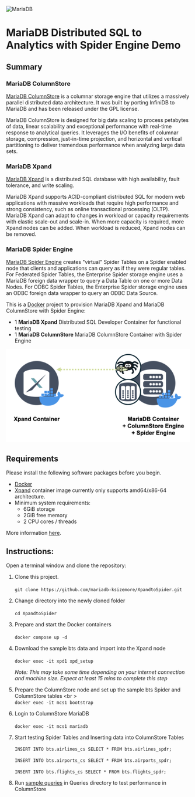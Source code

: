 ![MariaDB](https://mariadb.com/wp-content/uploads/2019/11/mariadb-logo_blue-transparent.png)

# MariaDB Distributed SQL to Analytics with Spider Engine Demo 

## Summary

### MariaDB ColumnStore 
[MariaDB ColumnStore](https://mariadb.com/products/columnstore/) is a columnar storage engine that utilizes a massively parallel distributed data architecture. It was built by porting InfiniDB to MariaDB and has been released under the GPL license.

MariaDB ColumnStore is designed for big data scaling to process petabytes of data, linear scalability and exceptional performance with real-time response to analytical queries. It leverages the I/O benefits of columnar storage, compression, just-in-time projection, and horizontal and vertical partitioning to deliver tremendous performance when analyzing large data sets.

### MariaDB Xpand 
[MariaDB Xpand](https://mariadb.com/products/enterprise/xpand/) is a distributed SQL database with high availability, fault tolerance, and write scaling.

MariaDB Xpand supports ACID-compliant distributed SQL for modern web applications with massive workloads that require high performance and strong consistency, such as online transactional processing (OLTP). MariaDB Xpand can adapt to changes in workload or capacity requirements with elastic scale-out and scale-in. When more capacity is required, more Xpand nodes can be added. When workload is reduced, Xpand nodes can be removed.

### MariaDB Spider Engine 

[MariaDB Spider Engine](https://mariadb.com/docs/server/storage-engines/spider/) creates "virtual" Spider Tables on a Spider enabled node that clients and applications can query as if they were regular tables. For Federated Spider Tables, the Enterprise Spider storage engine uses a MariaDB foreign data wrapper to query a Data Table on one or more Data Nodes. For ODBC Spider Tables, the Enterprise Spider storage engine uses an ODBC foreign data wrapper to query an ODBC Data Source.



This is a [Docker](https://hub.docker.com/r/mariadb/) project to provision MariaDB Xpand and MariaDB ColumnStore with Spider Engine:

*   1 **MariaDB Xpand** Distributed SQL Developer Container for functional testing
*   1 **MariaDB ColumnStore** MariaDB ColumnStore Container with Spider Engine


![Xpand to ColumnStore with Spider Docker](https://github.com/mariadb-ksizemore/XpandtoSpider/blob/master/XpandtoSpider.png)

## Requirements

Please install the following software packages before you begin.

*   [Docker](https://www.docker.com/get-started)
*   [Xpand](https://hub.docker.com/r/mariadb/xpand-single) container image currently only supports amd64/x86-64 architecture. 
* Minimum system requirements:
    * 6GiB storage
    * 2GiB free memory
    * 2 CPU cores / threads

 More information [here](https://hub.docker.com/r/mariadb/xpand-single).


## Instructions:

Open a terminal window and clone the repository:

1.  Clone this project. <br />  
    `git clone https://github.com/mariadb-ksizemore/XpandtoSpider.git`  <br />  

2.  Change directory into the newly cloned folder <br />  
    `cd XpandtoSpider`  <br />  

3.  Prepare and start the Docker containers <br />  
    `docker compose up -d`   <br />  
    
4.  Download the sample bts data and import into the Xpand node <br />  
    `docker exec -it xpd1 xpd_setup` 
    
    _Note: This may take some time depending on your internet connection and machine size. Expect at least 15 mins to complete this step_  <br />  

5.  Prepare the ColumnStore node and set up the sample bts Spider and ColumnStore tables <br \>  
    `docker exec -it mcs1 bootstrap`   <br />  

6.  Login to ColumnStore MariaDB <br />  
    `docker exec -it mcs1 mariadb`  <br />  
    
7.  Start testing Spider Tables and Inserting data into ColumnStore Tables <br />  

    `INSERT INTO bts.airlines_cs SELECT * FROM bts.airlines_spdr;`

    `INSERT INTO bts.airports_cs SELECT * FROM bts.airports_spdr;`
    
    `INSERT INTO bts.flights_cs SELECT * FROM bts.flights_spdr;` <br />  

8. Run [sample queries](https://github.com/mariadb-ksizemore/XpandtoSpider/tree/master/queries) in Queries directory to test performance in ColumnStore
